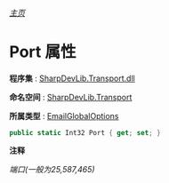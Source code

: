 ###### [主页](./Index.md "主页")

# Port 属性

**程序集** : [SharpDevLib.Transport.dll](./SharpDevLib.Transport.assembly.md "SharpDevLib.Transport.dll")

**命名空间** : [SharpDevLib.Transport](./SharpDevLib.Transport.namespace.md "SharpDevLib.Transport")

**所属类型** : [EmailGlobalOptions](./SharpDevLib.Transport.EmailGlobalOptions.md "EmailGlobalOptions")

``` csharp
public static Int32 Port { get; set; }
```

**注释**

*端口(一般为25,587,465)*



